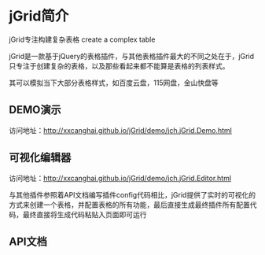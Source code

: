# jGrid简介
jGrid专注构建复杂表格 create a complex table

jGrid是一款基于jQuery的表格插件，与其他表格插件最大的不同之处在于，jGrid只专注于创建复杂的表格，以及那些看起来都不能算是表格的列表样式。

其可以模拟当下大部分表格样式，如百度云盘，115网盘，金山快盘等


## DEMO演示
访问地址：<a href="http://xxcanghai.github.io/jGrid/demo/jch.jGrid.Demo.html" target="_blank">http://xxcanghai.github.io/jGrid/demo/jch.jGrid.Demo.html</a>

## 可视化编辑器
访问地址：<a href="http://xxcanghai.github.io/jGrid/demo/jch.jGrid.Editor.html" target="_blank">http://xxcanghai.github.io/jGrid/demo/jch.jGrid.Editor.html</a>

与其他插件参照着API文档编写插件config代码相比，jGrid提供了实时的可视化的方式来创建一个表格，并配置表格的所有功能，最后直接生成最终插件所有配置代码，最终直接将生成代码粘贴入页面即可运行

## API文档
